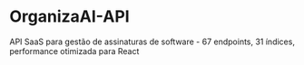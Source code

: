 # OrganizaAI-API
API SaaS para gestão de assinaturas de software - 67 endpoints, 31 índices, performance otimizada para React
